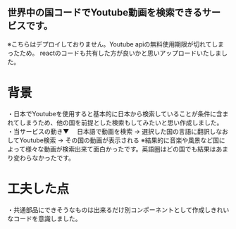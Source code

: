 ## 世界中の国コードでYoutube動画を検索できるサービスです。

※こちらはデプロイしておりません。Youtube apiの無料使用期限が切れてしまったため。
reactのコードも共有した方が良いかと思いアップロードいたしました。

# 背景
・日本でYoutubeを使用すると基本的に日本から検索していることが条件に含まれてしまうため、他の国を前提とした検索もしてみたいと思い作成しました。
・当サービスの動き▼
　日本語で動画を検索 → 選択した国の言語に翻訳しなおしてYoutube検索 → その国の動画が表示される
※結果的に音楽や風景など国によって様々な動画が検索出来て面白かったです。英語圏はどの国でも結果はあまり変わらなかったです。

# 工夫した点
・共通部品にできそうなものは出来るだけ別コンポーネントとして作成しきれいなコードを意識しました。

